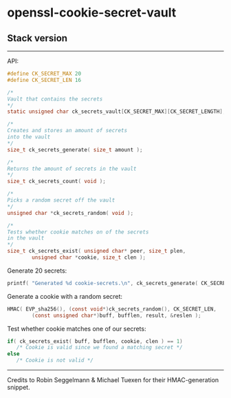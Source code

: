 # openssl-cookie-secret-vault

## Stack version

---

API:

```c
#define CK_SECRET_MAX 20
#define CK_SECRET_LEN 16

/*
Vault that contains the secrets 
*/
static unsigned char ck_secrets_vault[CK_SECRET_MAX][CK_SECRET_LENGTH];

/*
Creates and stores an amount of secrets
into the vault
*/
size_t ck_secrets_generate( size_t amount );

/*
Returns the amount of secrets in the vault
*/
size_t ck_secrets_count( void );

/*
Picks a random secret off the vault
*/
unsigned char *ck_secrets_random( void );

/*
Tests whether cookie matches on of the secrets
in the vault
*/
size_t ck_secrets_exist( unsigned char* peer, size_t plen, 
        unsigned char *cookie, size_t clen );
```

Generate 20 secrets:

```c
printf( "Generated %d cookie-secrets.\n", ck_secrets_generate( CK_SECRET_MAX ) );
```


Generate a cookie with a random secret:

```c
HMAC( EVP_sha256(), (const void*)ck_secrets_random(), CK_SECRET_LEN,
        (const unsigned char*)buff, bufflen, result, &reslen );
```

Test whether cookie matches one of our secrets:

```c
if( ck_secrets_exist( buff, bufflen, cookie, clen ) == 1)
   /* Cookie is valid since we found a matching secret */
else
   /* Cookie is not valid */
```

---

Credits to Robin Seggelmann &  Michael Tuexen for their HMAC-generation snippet.
